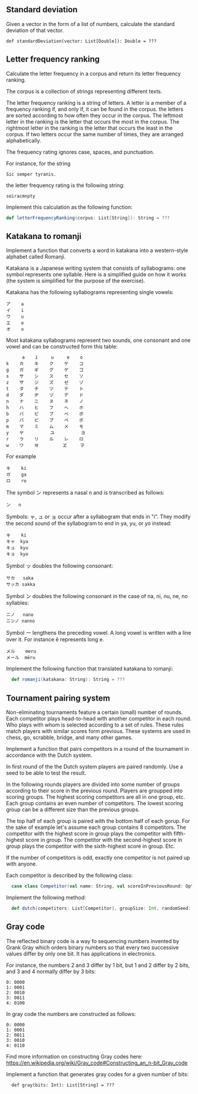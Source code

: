 ## Standard deviation

Given a vector in the form of a list of numbers, calculate the standard deviation of that vector.

```
def standardDeviation(vector: List[Double]): Double = ???
```  

## Letter frequency ranking

Calculate the letter frequency in a corpus and return its letter frequency ranking. 

The corpus is a collection of strings representing different texts.

The letter frequency ranking is a string of letters. A letter is a member of a frequency ranking if, and only if, it can 
be found in the corpus. the letters are sorted according to how often they occur in the corpus. The leftmost letter in 
the ranking is the letter that occurs the most in the corpus. The rightmost letter in the ranking is the letter that 
occurs the least in the corpus. If two letters occur the same number of times, they are arranged alphabetically.

The frequency rating ignores case, spaces, and punctuation.

For instance, for the string 

```
Sic semper tyranis.
``` 

the letter frequency rating is the following string:

```      
seiracmnpty
```

Implement this calculation as the following function:

``` scala 
def letterFrequencyRanking(corpus: List[String]): String = ???
```

## Katakana to romanji

Implement a function that converts a word in katakana into a western-style alphabet called Romanji.

Katakana is a Japanese writing system that consists of syllabograms: one symbol represents one syllable. Here is a
simplified guide on how it works (the system is simplified for the purpose of the exercise).

Katakana has the following syllabograms representing single vowels:

```
ア    a
イ    i
ウ    u
エ    e
オ    o
```

Most katakana syllabograms represent two sounds, one consonant and one vowel and can be constructed form this table:

```
      a    i     u     e    o
k    カ    キ    ク    ケ    コ
g    ガ    ギ    グ    ゲ    ゴ
s    サ    シ    ス    セ    ソ
z    ザ    ジ    ズ    ゼ    ゾ
t    タ    チ    ツ    テ    ト
d    ダ    ヂ    ヅ    デ    ド
n    ナ    ニ    ヌ    ネ    ノ
h    ハ    ヒ    フ    ヘ    ホ
b    バ    ビ    ブ    ベ    ボ
p    パ    ピ    プ    ペ    ポ
m    マ    ミ    ム    メ    モ
y    ヤ          ユ          ヨ
r    ラ    リ    ル    レ    ロ
w    ワ    ヰ         ヱ     ヲ
```

For example

```
キ    ki
ガ    ga
ロ    ro
```

The symbol ン represents a nasal n and is transcribed as follows:

```
ン   n
```

Symbols: ャ, ュ or ョ occur after a syllabogram that ends in "i". They modify the second sound of the syllabogram to end
in ya, yu, or yo instead:

```
キ    ki
キャ  kya
キュ  kyu
キョ  kyo
```

Symbol ッ doubles the following consonant:

```
サカ   saka
サッカ sakka
```

Symbol ン doubles the following consonant in the case of na, ni, nu, ne, no syllables:

```
ニノ   nano
ニンノ nanno
```

Symbol ー lengthens the preceding vowel. A long vowel is written with a line over it. For instance ē represents long e.

```
メル    meru
メール  mēru
```

Implement the following function that translated katakana to romanji:

``` scala
  def romanji(katakana: String): String = ???
```

## Tournament pairing system

Non-eliminating tournaments feature a certain (small) number of rounds. Each competitor plays head-to-head with another
competitor in each round. Who plays with whom is selected according to a set of rules. These rules match players with 
similar scores form previous. These systems are used in chess, go, scrabble, bridge, and many other games.

Implement a function that pairs competitors in a round of the tournament in accordance with the Dutch system.

In first round of the the Dutch system players are paired randomly. Use a seed to be able to test the result. 

In the following rounds players are divided into 
some number of groups according to their score in the previous round. Players are groupped into scoring groups. The 
highest scoring competitors are all in one group, etc. Each group contains an even number of competitors. The lowest 
scoring group can be a different size than the previous groups.

The top half of each group is paired with the bottom half of each gorup. For the sake of example let's assume each group
contains 8 competitors. The competitor with the highest score in group plays the competitor with fifth-highest score in
group. The competitor with the second-highest score in group plays the competitor with the sixth-highest score in group. 
Etc.

If the number of competitors is odd, exactly one competitor is not paired up with anyone.

Each competitor is described by the following class: 

``` scala
  case class Competitor(val name: String, val scoreInPreviousRound: Option[Int])
```

Implement the following method:

``` scala
  def dutch(competitors: List[Competitor], groupSize: Int, randomSeed: Option[Int] = None): Set[(Competitor, Option[Competitor])] = ???
```

## Gray code

The reflected binary code is a way fo sequencing numbers invented by Grank Gray which orders binary numbers so that 
every two successive values differ by only one bit. It has applications in electronics.

For instance, the numbers 2 and 3 differ by 1 bit, but 1 and 2 differ by 2 bits, and 3 and 4 normally differ by 3 bits: 

```
0: 0000
1: 0001
2: 0010
3: 0011
4: 0100   
```

In gray code the numbers are constructed as follows:

```
0: 0000
1: 0001
2: 0011
3: 0010
4: 0110
```

Find more information on constructing Gray codes here: https://en.wikipedia.org/wiki/Gray_code#Constructing_an_n-bit_Gray_code

Implement a function that generates gray codes for a given number of bits:

```
  def gray(bits: Int): List[String] = ???
```

